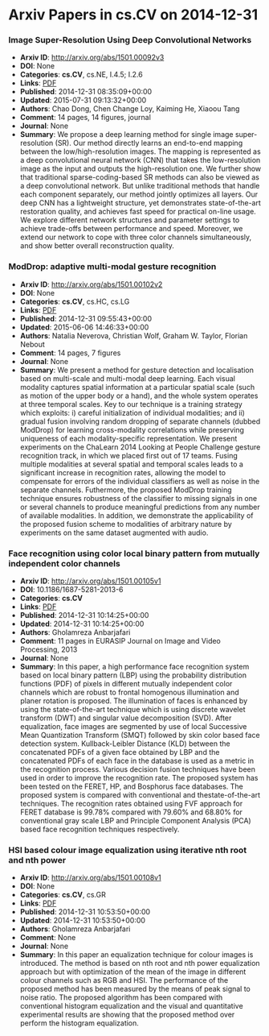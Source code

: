 # Arxiv Papers in cs.CV on 2014-12-31
### Image Super-Resolution Using Deep Convolutional Networks
- **Arxiv ID**: http://arxiv.org/abs/1501.00092v3
- **DOI**: None
- **Categories**: **cs.CV**, cs.NE, I.4.5; I.2.6
- **Links**: [PDF](http://arxiv.org/pdf/1501.00092v3)
- **Published**: 2014-12-31 08:35:09+00:00
- **Updated**: 2015-07-31 09:13:32+00:00
- **Authors**: Chao Dong, Chen Change Loy, Kaiming He, Xiaoou Tang
- **Comment**: 14 pages, 14 figures, journal
- **Journal**: None
- **Summary**: We propose a deep learning method for single image super-resolution (SR). Our method directly learns an end-to-end mapping between the low/high-resolution images. The mapping is represented as a deep convolutional neural network (CNN) that takes the low-resolution image as the input and outputs the high-resolution one. We further show that traditional sparse-coding-based SR methods can also be viewed as a deep convolutional network. But unlike traditional methods that handle each component separately, our method jointly optimizes all layers. Our deep CNN has a lightweight structure, yet demonstrates state-of-the-art restoration quality, and achieves fast speed for practical on-line usage. We explore different network structures and parameter settings to achieve trade-offs between performance and speed. Moreover, we extend our network to cope with three color channels simultaneously, and show better overall reconstruction quality.



### ModDrop: adaptive multi-modal gesture recognition
- **Arxiv ID**: http://arxiv.org/abs/1501.00102v2
- **DOI**: None
- **Categories**: **cs.CV**, cs.HC, cs.LG
- **Links**: [PDF](http://arxiv.org/pdf/1501.00102v2)
- **Published**: 2014-12-31 09:55:43+00:00
- **Updated**: 2015-06-06 14:46:33+00:00
- **Authors**: Natalia Neverova, Christian Wolf, Graham W. Taylor, Florian Nebout
- **Comment**: 14 pages, 7 figures
- **Journal**: None
- **Summary**: We present a method for gesture detection and localisation based on multi-scale and multi-modal deep learning. Each visual modality captures spatial information at a particular spatial scale (such as motion of the upper body or a hand), and the whole system operates at three temporal scales. Key to our technique is a training strategy which exploits: i) careful initialization of individual modalities; and ii) gradual fusion involving random dropping of separate channels (dubbed ModDrop) for learning cross-modality correlations while preserving uniqueness of each modality-specific representation. We present experiments on the ChaLearn 2014 Looking at People Challenge gesture recognition track, in which we placed first out of 17 teams. Fusing multiple modalities at several spatial and temporal scales leads to a significant increase in recognition rates, allowing the model to compensate for errors of the individual classifiers as well as noise in the separate channels. Futhermore, the proposed ModDrop training technique ensures robustness of the classifier to missing signals in one or several channels to produce meaningful predictions from any number of available modalities. In addition, we demonstrate the applicability of the proposed fusion scheme to modalities of arbitrary nature by experiments on the same dataset augmented with audio.



### Face recognition using color local binary pattern from mutually independent color channels
- **Arxiv ID**: http://arxiv.org/abs/1501.00105v1
- **DOI**: 10.1186/1687-5281-2013-6
- **Categories**: **cs.CV**
- **Links**: [PDF](http://arxiv.org/pdf/1501.00105v1)
- **Published**: 2014-12-31 10:14:25+00:00
- **Updated**: 2014-12-31 10:14:25+00:00
- **Authors**: Gholamreza Anbarjafari
- **Comment**: 11 pages in EURASIP Journal on Image and Video Processing, 2013
- **Journal**: None
- **Summary**: In this paper, a high performance face recognition system based on local binary pattern (LBP) using the probability distribution functions (PDF) of pixels in different mutually independent color channels which are robust to frontal homogenous illumination and planer rotation is proposed. The illumination of faces is enhanced by using the state-of-the-art technique which is using discrete wavelet transform (DWT) and singular value decomposition (SVD). After equalization, face images are segmented by use of local Successive Mean Quantization Transform (SMQT) followed by skin color based face detection system. Kullback-Leibler Distance (KLD) between the concatenated PDFs of a given face obtained by LBP and the concatenated PDFs of each face in the database is used as a metric in the recognition process. Various decision fusion techniques have been used in order to improve the recognition rate. The proposed system has been tested on the FERET, HP, and Bosphorus face databases. The proposed system is compared with conventional and thestate-of-the-art techniques. The recognition rates obtained using FVF approach for FERET database is 99.78% compared with 79.60% and 68.80% for conventional gray scale LBP and Principle Component Analysis (PCA) based face recognition techniques respectively.



### HSI based colour image equalization using iterative nth root and nth power
- **Arxiv ID**: http://arxiv.org/abs/1501.00108v1
- **DOI**: None
- **Categories**: **cs.CV**, cs.GR
- **Links**: [PDF](http://arxiv.org/pdf/1501.00108v1)
- **Published**: 2014-12-31 10:53:50+00:00
- **Updated**: 2014-12-31 10:53:50+00:00
- **Authors**: Gholamreza Anbarjafari
- **Comment**: None
- **Journal**: None
- **Summary**: In this paper an equalization technique for colour images is introduced. The method is based on nth root and nth power equalization approach but with optimization of the mean of the image in different colour channels such as RGB and HSI. The performance of the proposed method has been measured by the means of peak signal to noise ratio. The proposed algorithm has been compared with conventional histogram equalization and the visual and quantitative experimental results are showing that the proposed method over perform the histogram equalization.



